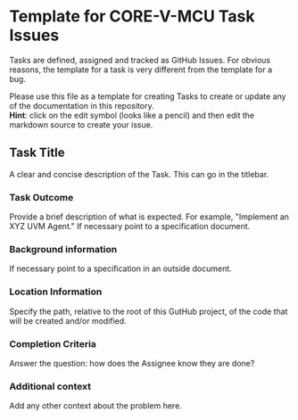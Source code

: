 # Template for CORE-V-MCU Task Issues
Tasks are defined, assigned and tracked as GitHub Issues.  For obvious reasons,
the template for a task is very different from the template for a bug.

Please use this file as a template for creating Tasks to create or update any of
the documentation in this repository.
<br>**Hint**: click on the edit symbol (looks like a pencil) and then
edit the markdown source to create your issue.

## Task Title
A clear and concise description of the Task.  This can go in the titlebar.

### Task Outcome
Provide a brief description of what is expected.  For example, "Implement an
XYZ UVM Agent." If necessary point to a specification document.

### Background information
If necessary point to a specification in an outside document.

### Location Information
Specify the path, relative to the root of this GutHub project, of the code that
will be created and/or modified.

### Completion Criteria
Answer the question: how does the Assignee know they are done?

### Additional context
Add any other context about the problem here.
